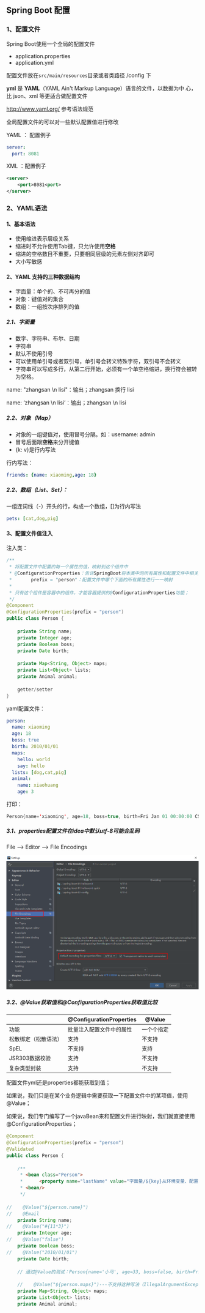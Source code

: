 ## Spring Boot 配置

### 1、配置文件

Spring Boot使用一个全局的配置文件

- application.properties
- application.yml

配置文件放在`src/main/resources`目录或者类路径 /config 下

**yml** 是 **YAML**（YAML Ain't Markup Language）语言的文件，以数据为中
心，比 json、xml 等更适合做配置文件

http://www.yaml.org/ 参考语法规范

全局配置文件的可以对一些默认配置值进行修改

YAML ： 配置例子

```yaml
server:
  port: 8081
```

XML ：配置例子

```xml
<server>
	<port>8081<port>
</server>
```

### 2、YAML语法

#### 1、基本语法

- 使用缩进表示层级关系
- 缩进时不允许使用Tab键，只允许使用**空格**
- 缩进的空格数目不重要，只要相同层级的元素左侧对齐即可
- 大小写敏感

#### 2、YAML 支持的三种数据结构

- 字面量：单个的、不可再分的值
- 对象：键值对的集合
- 数组：一组按次序排列的值

##### 2.1、字面量

- 数字、字符串、布尔、日期
- 字符串
- 默认不使用引号
- 可以使用单引号或者双引号，单引号会转义特殊字符，双引号不会转义
- 字符串可以写成多行，从第二行开始，必须有一个单空格缩进，换行符会被转为空格。

name:   "zhangsan \n lisi"：输出；zhangsan 换行  lisi

name:   ‘zhangsan \n lisi’：输出；zhangsan \n  lisi

##### 2.2、对象（Map）

- 对象的一组键值对，使用冒号分隔。如：username: admin
- 冒号后面跟**空格**来分开键值
- {k: v}是行内写法

行内写法：

```yaml
friends: {name: xiaoming,age: 18}
```

##### 2.2、数组（List、Set）：

一组连词线（-）开头的行，构成一个数组，[]为行内写法

```yaml
pets: [cat,dog,pig]
```

#### 3、配置文件值注入

注入类：

```java
/** 
 * 将配置文件中配置的每一个属性的值，映射到这个组件中
 * @ConfigurationProperties：告诉SpringBoot将本类中的所有属性和配置文件中相关的配置进行绑定；
 *       prefix = "person"：配置文件中哪个下面的所有属性进行一一映射
 * 
 * 只有这个组件是容器中的组件，才能容器提供的@ConfigurationProperties功能；
 */
@Component
@ConfigurationProperties(prefix = "person")
public class Person {

    private String name;
    private Integer age;
    private Boolean boss;
    private Date birth;

    private Map<String, Object> maps;
    private List<Object> lists;
    private Animal animal;
    
    getter/setter
}
```

yaml配置文件：

```yaml
person:
  name: xiaoming
  age: 18
  boss: true
  birth: 2010/01/01
  maps:
    hello: world
    say: hello
  lists: [dog,cat,pig]
  animal:
    name: xiaohuang
    age: 3
```

打印：

```java
Person{name='xiaoming', age=18, boss=true, birth=Fri Jan 01 00:00:00 CST 2010, maps={hello=world, say=hello}, lists=[dog, cat, pig], animal=Animal{name='xiaohuang', age=3}}
```
##### 3.1、properties配置文件在idea中默认utf-8可能会乱码

File --> Editor --> File Encodings

![properties配置文件在idea中默认utf-8可能会乱码](https://github.com/tyronczt/spring-boot-learning/blob/master/images/spring-boot-config-01.png)

##### 3.2、@Value获取值和@ConfigurationProperties获取值比较

|                      | @ConfigurationProperties | @Value     |
| -------------------- | ------------------------ | ---------- |
| 功能                 | 批量注入配置文件中的属性 | 一个个指定 |
| 松散绑定（松散语法） | 支持                     | 不支持     |
| SpEL                 | 不支持                   | 支持       |
| JSR303数据校验       | 支持                     | 不支持     |
| 复杂类型封装         | 支持                     | 不支持     |

配置文件yml还是properties都能获取到值；

如果说，我们只是在某个业务逻辑中需要获取一下配置文件中的某项值，使用@Value；

如果说，我们专门编写了一个javaBean来和配置文件进行映射，我们就直接使用@ConfigurationProperties；

```java
@Component
@ConfigurationProperties(prefix = "person")
@Validated
public class Person {

    /**
     * <bean class="Person">
     *      <property name="lastName" value="字面量/${key}从环境变量、配置文件中获取值/#{SpEL}"></property>
     * <bean/>
     */

//    @Value("${person.name}")
//    @Email
    private String name;
//    @Value("#{11*3}")
    private Integer age;
//    @Value("false")
    private Boolean boss;
//    @Value("2010/01/01")
    private Date birth;

    // 通过@Value的测试：Person{name='小马', age=33, boss=false, birth=Fri Jan 01 00:00:00 CST 2010, maps=null, lists=null, animal=null}

    //    @Value("${person.maps}")---不支持这种写法（IllegalArgumentException）
    private Map<String, Object> maps;
    private List<Object> lists;
    private Animal animal;
```







